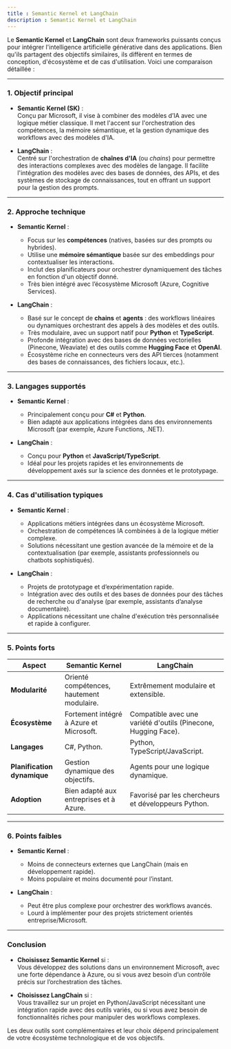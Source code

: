```yaml
---
title : Semantic Kernel et LangChain
description : Semantic Kernel et LangChain
---
```



Le **Semantic Kernel** et **LangChain** sont deux frameworks puissants conçus pour intégrer l'intelligence artificielle générative dans des applications. Bien qu'ils partagent des objectifs similaires, ils diffèrent en termes de conception, d'écosystème et de cas d'utilisation. Voici une comparaison détaillée :  

---

### **1. Objectif principal**  

- **Semantic Kernel (SK)** :  
  Conçu par Microsoft, il vise à combiner des modèles d’IA avec une logique métier classique. Il met l'accent sur l'orchestration des compétences, la mémoire sémantique, et la gestion dynamique des workflows avec des modèles d'IA.  

- **LangChain** :  
  Centré sur l'orchestration de **chaînes d'IA** (ou *chains*) pour permettre des interactions complexes avec des modèles de langage. Il facilite l'intégration des modèles avec des bases de données, des APIs, et des systèmes de stockage de connaissances, tout en offrant un support pour la gestion des prompts.

---

### **2. Approche technique**  

- **Semantic Kernel** :  
  - Focus sur les **compétences** (natives, basées sur des prompts ou hybrides).  
  - Utilise une **mémoire sémantique** basée sur des embeddings pour contextualiser les interactions.  
  - Inclut des planificateurs pour orchestrer dynamiquement des tâches en fonction d'un objectif donné.  
  - Très bien intégré avec l’écosystème Microsoft (Azure, Cognitive Services).  

- **LangChain** :  
  - Basé sur le concept de **chains** et **agents** : des workflows linéaires ou dynamiques orchestrant des appels à des modèles et des outils.  
  - Très modulaire, avec un support natif pour **Python** et **TypeScript**.  
  - Profonde intégration avec des bases de données vectorielles (Pinecone, Weaviate) et des outils comme **Hugging Face** et **OpenAI**.  
  - Écosystème riche en connecteurs vers des API tierces (notamment des bases de connaissances, des fichiers locaux, etc.).

---

### **3. Langages supportés**  

- **Semantic Kernel** :  
  - Principalement conçu pour **C#** et **Python**.  
  - Bien adapté aux applications intégrées dans des environnements Microsoft (par exemple, Azure Functions, .NET).  

- **LangChain** :  
  - Conçu pour **Python** et **JavaScript/TypeScript**.  
  - Idéal pour les projets rapides et les environnements de développement axés sur la science des données et le prototypage.  

---

### **4. Cas d'utilisation typiques**  

- **Semantic Kernel** :  
  - Applications métiers intégrées dans un écosystème Microsoft.  
  - Orchestration de compétences IA combinées à de la logique métier complexe.  
  - Solutions nécessitant une gestion avancée de la mémoire et de la contextualisation (par exemple, assistants professionnels ou chatbots sophistiqués).  

- **LangChain** :  
  - Projets de prototypage et d’expérimentation rapide.  
  - Intégration avec des outils et des bases de données pour des tâches de recherche ou d'analyse (par exemple, assistants d’analyse documentaire).  
  - Applications nécessitant une chaîne d'exécution très personnalisée et rapide à configurer.  

---

### **5. Points forts**  

| **Aspect**                | **Semantic Kernel**                         | **LangChain**                         |
|---------------------------|---------------------------------------------|---------------------------------------|
| **Modularité**            | Orienté compétences, hautement modulaire.  | Extrêmement modulaire et extensible. |
| **Écosystème**            | Fortement intégré à Azure et Microsoft.    | Compatible avec une variété d'outils (Pinecone, Hugging Face). |
| **Langages**              | C#, Python.                                | Python, TypeScript/JavaScript.       |
| **Planification dynamique**| Gestion dynamique des objectifs.           | Agents pour une logique dynamique.   |
| **Adoption**              | Bien adapté aux entreprises et à Azure.    | Favorisé par les chercheurs et développeurs Python. |

---

### **6. Points faibles**  

- **Semantic Kernel** :  
  - Moins de connecteurs externes que LangChain (mais en développement rapide).  
  - Moins populaire et moins documenté pour l’instant.  

- **LangChain** :  
  - Peut être plus complexe pour orchestrer des workflows avancés.  
  - Lourd à implémenter pour des projets strictement orientés entreprise/Microsoft.  

---

### **Conclusion**  

- **Choisissez Semantic Kernel** si :  
  Vous développez des solutions dans un environnement Microsoft, avec une forte dépendance à Azure, ou si vous avez besoin d’un contrôle précis sur l’orchestration des tâches.  

- **Choisissez LangChain** si :  
  Vous travaillez sur un projet en Python/JavaScript nécessitant une intégration rapide avec des outils variés, ou si vous avez besoin de fonctionnalités riches pour manipuler des workflows complexes.  

Les deux outils sont complémentaires et leur choix dépend principalement de votre écosystème technologique et de vos objectifs.
